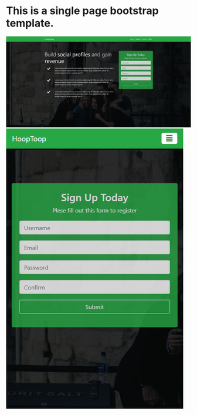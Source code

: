 # This is a single page bootstrap template.
![home](screenshots/home.PNG)
![collapse](screenshots/home_responsive.PNG)
